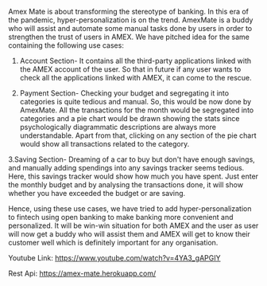 Amex Mate is about transforming the stereotype of banking.  In this era of the pandemic, hyper-personalization is on the trend. AmexMate is a buddy who will assist and automate some manual tasks done by users in order to strengthen the trust of users in AMEX. We have pitched idea for the same containing the following use cases:

1. Account Section- It contains all the third-party applications linked with the AMEX account of the user. So that in future if any user wants to check all the applications linked with AMEX, it can come to the rescue.

2. Payment Section- Checking your budget and segregating it into categories is quite tedious and manual. So, this would be now done by AmexMate. All the transactions for the month would be segregated into categories and a pie chart would be drawn showing the stats since psychologically diagrammatic descriptions are always more understandable. Apart from that, clicking on any section of the pie chart would show all transactions related to the category.

3.Saving Section- Dreaming of a car to buy but don't have enough savings, and manually adding spendings into any savings tracker seems tedious. Here, this savings tracker would show how much you have spent. Just enter the monthly budget and by analysing the transactions done, it will show whether you have exceeded the budget or are saving.

Hence, using these use cases, we have tried to add hyper-personalization to fintech using open banking to make banking more convenient and personalized. It will be win-win situation for both AMEX and the user as user will now get a buddy who will assist them and AMEX will get to know their customer well which is definitely important for any organisation.

Youtube Link: https://www.youtube.com/watch?v=4YA3_gAPGIY

Rest Api: https://amex-mate.herokuapp.com/

